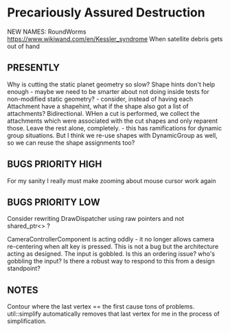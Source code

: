 # Precariously Assured Destruction

NEW NAMES:
RoundWorms
https://www.wikiwand.com/en/Kessler_syndrome
When satellite debris gets out of hand

## PRESENTLY

Why is cutting the static planet geometry so slow? Shape hints don't help enough - maybe we need to be smarter about not doing inside tests for non-modified static geometry?
    - consider, instead of having each Attachment have a shapehint, what if the shape also got a list of attachments? Bidirectional. WHen a cut is performed, we collect the attachments which were associated with the cut shapes and only reparent those. Leave the rest alone, completely.
    - this has ramifications for dynamic group situations. But I think we re-use shapes with DynamicGroup as well, so we can reuse the shape assignments too?

## BUGS PRIORITY HIGH

For my sanity I really must make zooming about mouse cursor work again

## BUGS PRIORITY LOW

Consider rewriting DrawDispatcher using raw pointers and not shared_ptr<> ?

CameraControllerComponent is acting oddly - it no longer allows camera re-centering when alt key is pressed.
	This is not a bug but the architecture acting as designed. The input is gobbled.
	Is this an ordering issue? who's gobbling the input?
	Is there a robust way to respond to this from a design standpoint?

## NOTES
Contour where the last vertex == the first cause tons of problems. util::simplify automatically removes that last vertex for me in the process of simplification.
